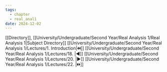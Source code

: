 ```yaml
---
tags:
  - chapter
  - real_anal1
date: 2024-12-02
---
```

[[Directory]], [[University/Undergraduate/Second Year/Real Analysis 1/Real Analysis 1|Subject Directory]]
[[University/Undergraduate/Second Year/Real Analysis 1/Lectures/1. Introduction|🞀🞀]] [[University/Undergraduate/Second Year/Real Analysis 1/Lectures/18. |◀]] [[University/Undergraduate/Second Year/Real Analysis 1/Lectures/20. |▶]] [[University/Undergraduate/Second Year/Real Analysis 1/Lectures/22. |🞂🞂]]
# 
## 
### 